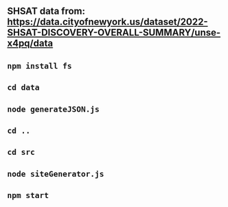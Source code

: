 ## SHSAT data from: <https://data.cityofnewyork.us/dataset/2022-SHSAT-DISCOVERY-OVERALL-SUMMARY/unse-x4pq/data>

## `npm install fs`

## `cd data`

## `node generateJSON.js`

## `cd ..`

## `cd src`

## `node siteGenerator.js`

## `npm start`
